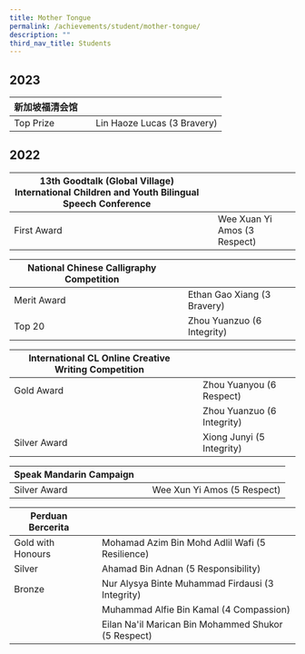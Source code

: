 ```yaml
---
title: Mother Tongue
permalink: /achievements/student/mother-tongue/
description: ""
third_nav_title: Students
---
```

## 2023

| 新加坡福清会馆 | |  |
| -------- | -------- | -------- |
|Top Prize    |     | Lin Haoze Lucas (3 Bravery)     |

## 2022

| 13th Goodtalk (Global Village) International Children and Youth Bilingual Speech Conference | |  |
| -------- | -------- | -------- |
|First Award     |     | Wee Xuan Yi Amos (3 Respect)     |

| National Chinese Calligraphy Competition | |  |
| -------- | -------- | -------- |
|Merit Award     |     | Ethan Gao Xiang (3 Bravery)     |
|Top 20     |     | Zhou Yuanzuo (6 Integrity)     |

| International CL Online Creative Writing Competition | |  |
| -------- | -------- | -------- |
|Gold Award     |     | Zhou Yuanyou (6 Respect)     |
|     |     | Zhou Yuanzuo (6 Integrity)     |
|Silver Award     |     | Xiong Junyi (5 Integrity)     |

| Speak Mandarin Campaign | |  |
| -------- | -------- | -------- |
|Silver Award     |     | Wee Xun Yi Amos (5 Respect)      |

| Perduan Bercerita | |  |
| -------- | -------- | -------- |
|Gold with Honours     |     | Mohamad Azim Bin Mohd Adlil Wafi (5 Resilience)      |
|Silver     |     | Ahamad Bin Adnan (5 Responsibility)      |
|Bronze     |     | Nur Alysya Binte Muhammad Firdausi  (3 Integrity)      |
|     |     | Muhammad Alfie Bin Kamal  (4 Compassion)      |
|     |     | Eilan Na'il Marican Bin Mohammed Shukor (5 Respect)      |